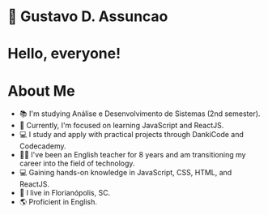# 👋 Gustavo D. Assuncao

# Hello, everyone!

# About Me
- 📚 I'm studying Análise e Desenvolvimento de Sistemas (2nd semester).
- 🌱 Currently, I'm focused on learning JavaScript and ReactJS.
- 💻 I study and apply with practical projects through DankiCode and Codecademy.
- 👨‍🏫 I've been an English teacher for 8 years and am transitioning my career into the field of technology.
- 💻 Gaining hands-on knowledge in JavaScript, CSS, HTML, and ReactJS.
- 🏡 I live in Florianópolis, SC.
- 🌎 Proficient in English.
